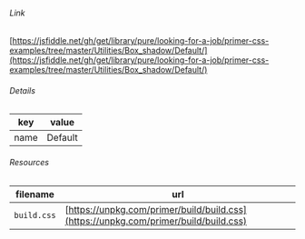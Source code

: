 <!--
https://pypi.org/project/jsfiddle-readme/
-->


###### Link
[https://jsfiddle.net/gh/get/library/pure/looking-for-a-job/primer-css-examples/tree/master/Utilities/Box_shadow/Default/](https://jsfiddle.net/gh/get/library/pure/looking-for-a-job/primer-css-examples/tree/master/Utilities/Box_shadow/Default/)

###### Details
key|value
-|-
name|Default

###### Resources
filename|url
-|-
`build.css`|[https://unpkg.com/primer/build/build.css](https://unpkg.com/primer/build/build.css)